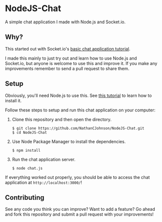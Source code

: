 NodeJS-Chat
===========

A simple chat application I made with Node.js and Socket.io.

## Why?

This started out with Socket.io's [basic chat application tutorial](http://socket.io/get-started/chat/).

I made this mainly to just try out and learn how to use Node.js and Socket.io, but anyone is welcome to use this and improve it. If you make any improvements remember to send a pull request to share them.

## Setup

Obviously, you'll need Node.js to use this. See [this tutorial](http://nodeguide.com/beginner.html) to learn how to install it.

Follow these steps to setup and run this chat application on your computer:

1. Clone this repository and then open the directory.
    ```
    $ git clone https://github.com/NathanCJohnson/NodeJS-Chat.git
    $ cd NodeJS-Chat
    ```

2. Use Node Package Manager to install the dependencies.
   ```
   $ npm install
   ```

3. Run the chat application server.
   ```
   $ node chat.js
   ```
   
If everything worked out properly, you should be able to access the chat application at `http://localhost:3000/`!

## Contributing

See any code you think you can improve? Want to add a feature? Go ahead and fork this repository and submit a pull request with your improvements!
